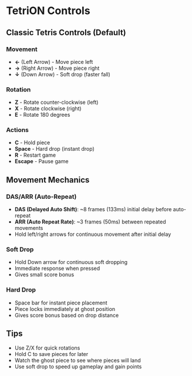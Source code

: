 # TetriON Controls

## Classic Tetris Controls (Default)

### Movement
- **←** (Left Arrow) - Move piece left
- **→** (Right Arrow) - Move piece right  
- **↓** (Down Arrow) - Soft drop (faster fall)

### Rotation
- **Z** - Rotate counter-clockwise (left)
- **X** - Rotate clockwise (right)
- **E** - Rotate 180 degrees

### Actions
- **C** - Hold piece
- **Space** - Hard drop (instant drop)
- **R** - Restart game
- **Escape** - Pause game

## Movement Mechanics

### DAS/ARR (Auto-Repeat)
- **DAS (Delayed Auto Shift)**: ~8 frames (133ms) initial delay before auto-repeat
- **ARR (Auto Repeat Rate)**: ~3 frames (50ms) between repeated movements
- Hold left/right arrows for continuous movement after initial delay

### Soft Drop
- Hold Down arrow for continuous soft dropping
- Immediate response when pressed
- Gives small score bonus

### Hard Drop
- Space bar for instant piece placement
- Piece locks immediately at ghost position
- Gives score bonus based on drop distance

## Tips
- Use Z/X for quick rotations
- Hold C to save pieces for later
- Watch the ghost piece to see where pieces will land
- Use soft drop to speed up gameplay and gain points